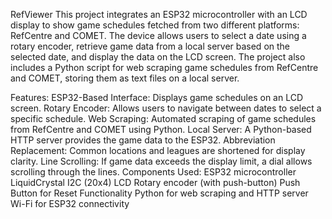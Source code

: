RefViewer
This project integrates an ESP32 microcontroller with an LCD display to show game schedules fetched from two different platforms: RefCentre and COMET. The device allows users to select a date using a rotary encoder, retrieve game data from a local server based on the selected date, and display the data on the LCD screen. The project also includes a Python script for web scraping game schedules from RefCentre and COMET, storing them as text files on a local server.

Features:
ESP32-Based Interface: Displays game schedules on an LCD screen.
Rotary Encoder: Allows users to navigate between dates to select a specific schedule.
Web Scraping: Automated scraping of game schedules from RefCentre and COMET using Python.
Local Server: A Python-based HTTP server provides the game data to the ESP32.
Abbreviation Replacement: Common locations and leagues are shortened for display clarity.
Line Scrolling: If game data exceeds the display limit, a dial allows scrolling through the lines.
Components Used:
ESP32 microcontroller
LiquidCrystal I2C (20x4) LCD
Rotary encoder (with push-button)
Push Button for Reset Functionality
Python for web scraping and HTTP server
Wi-Fi for ESP32 connectivity

